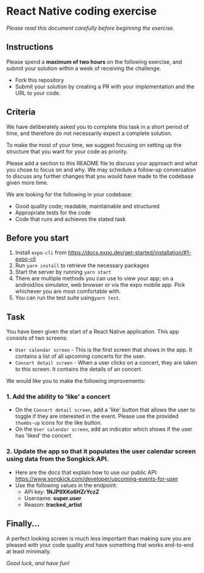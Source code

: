 # React Native coding exercise

*Please read this document carefully before beginning the exercise.*

## Instructions

Please spend a **maximum of two hours** on the following exercise, and submit your solution within a week of receiving the challenge.

* Fork this repository
* Submit your solution by creating a PR with your implementation and the URL to your code.

## Criteria
We have deliberately asked you to complete this task in a short period of time, and therefore do not necessarily expect a complete solution.

To make the most of your time, we suggest focusing on setting up the structure that you want for your code as priority.

Please add a section to this README file to discuss your approach and what you chose to focus on and why. We may schedule a follow-up conversation to discuss any further changes that you would have made to the codebase given more time.

We are looking for the following in your codebase:
* Good quality code; readable, maintainable and structured
* Appropriate tests for the code
* Code that runs and achieves the stated task

## Before you start
1. Install `expo-cli` from https://docs.expo.dev/get-started/installation/#1-expo-cli
2. Run `yarn install` to retrieve the necessary packages
3. Start the server by running `yarn start`
4. There are multiple methods you can use to view your app; on a android/ios simulator, web browser or via the expo mobile app. Pick whichever you are most comfortable with.
5. You can run the test suite using`yarn test`.

## Task

You have been given the start of a React Native application.
This app consists of two screens:
* `User calendar screen` - This is the first screen that shows in the app. It contains a list of all upcoming concerts for the user.
* `Concert detail screen` - When a user clicks on a concert, they are taken to this screen. It contains the details of an concert.

We would like you to make the following improvements:
### 1. Add the ability to 'like' a concert
* On the `Concert detail screen`, add a 'like' button that allows the user to toggle if they are interested in the event. Please use the provided `thumbs-up` icons for the like button.
* On the `User calendar screen`, add an indicator which shows if the user has 'liked' the concert.

### 2. Update the app so that it populates the user calendar screen using data from the Songkick API.
* Here are the docs that explain how to use our public API: https://www.songkick.com/developer/upcoming-events-for-user
* Use the following values in the endpoint:
    * API key: **1NJP9XKo6HZrYczZ**
    * Username: **super.user**
    * Reason: **tracked_artist**


## Finally...
A perfect looking screen is much less important than making sure you are pleased with your code quality and have something that works end-to-end at least minimally.

*Good luck, and have fun!*
